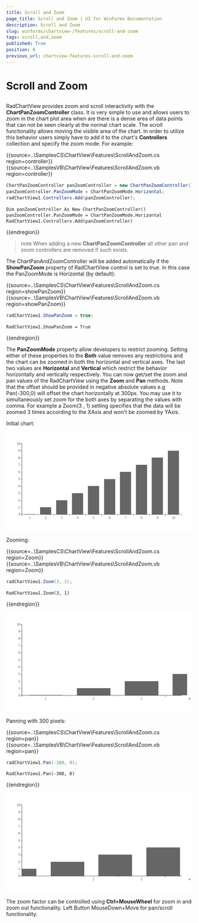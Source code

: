 ```yaml
---
title: Scroll and Zoom
page_title: Scroll and Zoom | UI for WinForms Documentation
description: Scroll and Zoom
slug: winforms/chartview-/features/scroll-and-zoom
tags: scroll,and,zoom
published: True
position: 0
previous_url: chartview-features-scroll-and-zoom
---
```


# Scroll and Zoom



## 

RadChartView provides zoom and scroll interactivity with the __ChartPanZoomController__ class. It is very simple to use and allows users to zoom in the chart plot area when are there is a dense area of data points that can not be seen clearly at the normal chart scale. The scroll functionality allows moving the visible area of the chart. In order to utilize this behavior users simply have to add it to the chart's __Controllers__ collection and specify the zoom mode. For example: 

{{source=..\SamplesCS\ChartView\Features\ScrollAndZoom.cs region=controller}} 
{{source=..\SamplesVB\ChartView\Features\ScrollAndZoom.vb region=controller}} 

````C#
ChartPanZoomController panZoomController = new ChartPanZoomController();
panZoomController.PanZoomMode = ChartPanZoomMode.Horizontal;
radChartView1.Controllers.Add(panZoomController);

````
````VB.NET
Dim panZoomController As New ChartPanZoomController()
panZoomController.PanZoomMode = ChartPanZoomMode.Horizontal
RadChartView1.Controllers.Add(panZoomController)

````

{{endregion}}  

>note When adding a new __ChartPanZoomController__ all other pan and zoom controllers are removed if such exists.
>


The ChartPanAndZoomController will be added automatically if the __ShowPanZoom__ property of RadChartView control is set to *true*. In this case the PanZoomMode is Horizontal (by default): 

{{source=..\SamplesCS\ChartView\Features\ScrollAndZoom.cs region=showPanZoom}} 
{{source=..\SamplesVB\ChartView\Features\ScrollAndZoom.vb region=showPanZoom}} 

````C#
radChartView1.ShowPanZoom = true;

````
````VB.NET
RadChartView1.ShowPanZoom = True

````

{{endregion}} 




The __PanZoomMode__ property allow developers to restrict zooming. Setting either of these properties to the __Both__ value removes any restrictions and the chart can be zoomed in both the horizontal and vertical axes. The last two values are __Horizontal__ and __Vertical__ which restrict the behavior horizontally and vertically respectively. You can now get/set the zoom and pan values of the RadChartView using the __Zoom__ and __Pan__ methods. Note that the offset should be provided in negative absolute values e.g Pan(-300,0) will offset the chart horizontally at 300px. You may use it to simultaneously  set zoom for the both axes by separating the values with comma. For example a Zoom(3 , 1) setting specifies that the data will be zoomed 3 times according to the XAxis and won't be zoomed by YAxis.
        

Initial chart:

![chartview-features-scroll-and-zoom 001](images/chartview-features-scroll-and-zoom001.png)

Zooming: 

{{source=..\SamplesCS\ChartView\Features\ScrollAndZoom.cs region=Zoom}} 
{{source=..\SamplesVB\ChartView\Features\ScrollAndZoom.vb region=Zoom}} 

````C#
radChartView1.Zoom(3, 1);

````
````VB.NET
RadChartView1.Zoom(3, 1)

````

{{endregion}} 


![chartview-features-scroll-and-zoom 002](images/chartview-features-scroll-and-zoom002.png)

Panning with 300 pixels: 

{{source=..\SamplesCS\ChartView\Features\ScrollAndZoom.cs region=pan}} 
{{source=..\SamplesVB\ChartView\Features\ScrollAndZoom.vb region=pan}} 

````C#
radChartView1.Pan(-300, 0);

````
````VB.NET
RadChartView1.Pan(-300, 0)

````

{{endregion}} 


![chartview-features-scroll-and-zoom 003](images/chartview-features-scroll-and-zoom003.png)

The zoom factor can be controlled using __Ctrl+MouseWheel__ for zoom in and zoom out functionality. Left Button MouseDown+Move for pan/scroll functionality.
        
